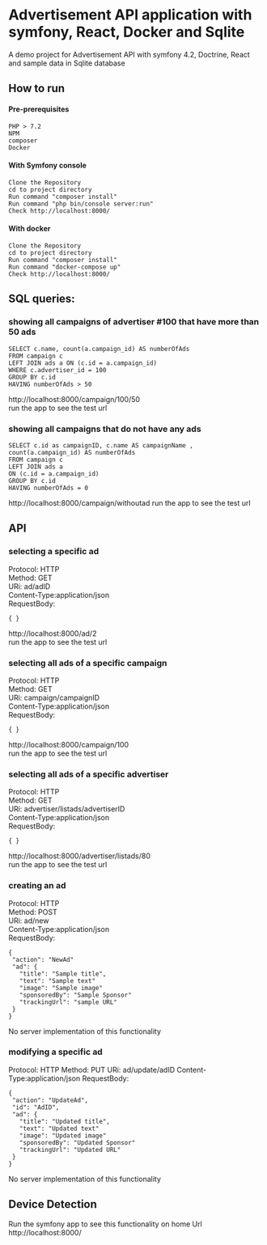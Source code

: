 Advertisement API application with symfony, React, Docker and Sqlite
=======

A demo project for Advertisement API with symfony 4.2, Doctrine, React and sample data in Sqlite database

How to run
-------------
#### Pre-prerequisites ####
```
PHP > 7.2
NPM
composer
Docker
```

#### With Symfony console  ####
```
Clone the Repository 
cd to project directory
Run command "composer install"
Run command "php bin/console server:run"
Check http://localhost:8000/
```
#### With docker  ####
```
Clone the Repository 
cd to project directory
Run command "composer install"
Run command "docker-compose up"
Check http://localhost:8000/
```

SQL queries:
-------
### showing all campaigns of advertiser #100 that have more than 50 ads ###
```
SELECT c.name, count(a.campaign_id) AS numberOfAds
FROM campaign c
LEFT JOIN ads a ON (c.id = a.campaign_id)
WHERE c.advertiser_id = 100
GROUP BY c.id
HAVING numberOfAds > 50
```
http://localhost:8000/campaign/100/50  
run the app to see the test url

### showing all campaigns that do not have any ads ###
```
SELECT c.id as campaignID, c.name AS campaignName , count(a.campaign_id) AS numberOfAds
FROM campaign c
LEFT JOIN ads a
ON (c.id = a.campaign_id)
GROUP BY c.id
HAVING numberOfAds = 0
```
http://localhost:8000/campaign/withoutad
run the app to see the test url

API
-------
### selecting a specific ad ###

Protocol: HTTP  
Method: GET  
URi: ad/adID  
Content-Type:application/json  
RequestBody:
```
{ }
```
http://localhost:8000/ad/2  
run the app to see the test url

### selecting all ads of a specific campaign ###

Protocol: HTTP  
Method: GET  
URi: campaign/campaignID  
Content-Type:application/json  
RequestBody:
```
{ }
```
http://localhost:8000/campaign/100  
run the app to see the test url

### selecting all ads of a specific advertiser ###

Protocol: HTTP  
Method: GET  
URi: advertiser/listads/advertiserID  
Content-Type:application/json  
RequestBody:
```
{ }
```
http://localhost:8000/advertiser/listads/80  
run the app to see the test url

### creating an ad ###

Protocol: HTTP  
Method: POST  
URi: ad/new  
Content-Type:application/json  
RequestBody:
```
{
 "action": "NewAd"
 "ad": {
   "title": "Sample title",
   "text": "Sample text"
   "image": "Sample image"
   "sponsoredBy": "Sample Sponsor"
   "trackingUrl": "sample URL"
 }
}
```
No server implementation of this functionality

### modifying a specific ad  ###

Protocol: HTTP
Method: PUT
URi: ad/update/adID
Content-Type:application/json
RequestBody:
```
{
 "action": "UpdateAd",
 "id": "AdID",
 "ad": {
   "title": "Updated title",
   "text": "Updated text"
   "image": "Updated image"
   "sponsoredBy": "Updated Sponsor"
   "trackingUrl": "Updated URL"
 }
}
```
No server implementation of this functionality

Device Detection 
------------
Run the symfony app to see this functionality on home Url 
http://localhost:8000/